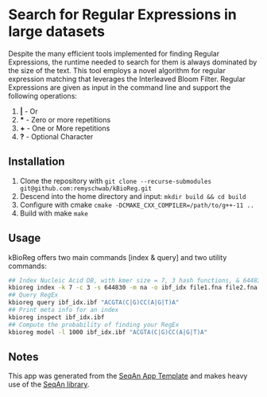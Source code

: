 # Search for Regular Expressions in large datasets
Despite the many efficient tools implemented for finding Regular Expressions, the runtime needed to search for them is always dominated by the size of the text. This tool employs a novel algorithm for regular expression matching that leverages the Interleaved Bloom Filter. Regular Expressions are given as input in the command line and support the following operations:

1. **|** - Or
2. __*__ - Zero or more repetitions
3. **+** - One or More repetitions
4. **?** - Optional Character


## Installation

1. Clone the repository with
```git clone --recurse-submodules git@github.com:remyschwab/kBioReg.git```
2. Descend into the home directory and input:
```mkdir build && cd build```
3. Configure with cmake ```cmake -DCMAKE_CXX_COMPILER=/path/to/g++-11 ..```
4. Build with make ```make```

## Usage
kBioReg offers two main commands [index & query] and two utility commands:
```bash
## Index Nucleic Acid DB, with kmer size = 7, 3 hash functions, & 644830 bits per Bloom Filter, each input file represents a bin
kbioreg index -k 7 -c 3 -s 644830 -m na -o ibf_idx file1.fna file2.fna
## Query RegEx
kbioreg query ibf_idx.ibf "ACGTA(C|G)CC(A|G|T)A"
## Print meta info for an index
kbioreg inspect ibf_idx.ibf
## Compute the probability of finding your RegEx
kbioreg model -l 1000 ibf_idx.ibf "ACGTA(C|G)CC(A|G|T)A"
```

## Notes
This app was generated from the [SeqAn App Template](https://github.com/seqan/app-template) and makes heavy use of the [SeqAn library](https://github.com/seqan/seqan3/tree/4668203ee1526b4ac3dbdc47869bee72253f684c).

